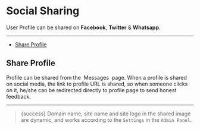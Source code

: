 # Social Sharing

User Profile can be shared on **Facebook**, **Twitter** & **Whatsapp**.

---

- [Share Profile](#Share-Profile)


<a name="Share-Profile"></a>
## Share Profile

Profile can be shared from the &nbsp;<larecipe-button type="primary" rounded>Messages</larecipe-button>&nbsp; page. When a profile is shared on social media, the link to profile URL is shared, so when someone clicks on it, he/she can be redirected directly to profile page to send honest feedback.

---

> {success} Domain name, site name and site logo in the shared image are dynamic, and works according to the `Settings` in the `Admin Panel`.
